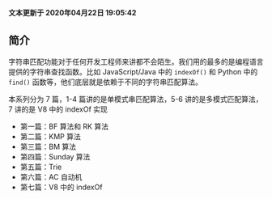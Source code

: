 **文本更新于 2020年04月22日 19:05:42**
## 简介
字符串匹配功能对于任何开发工程师来讲都不会陌生。我们用的最多的是编程语言提供的字符串查找函数。比如 JavaScript/Java 中的 `indexOf()` 和 Python 中的 `find()` 函数等，他们底层就是依赖于不同的字符串匹配算法。

本系列分为 7 篇，1-4 篇讲的是单模式串匹配算法，5-6 讲的是多模式匹配算法，7 讲的是 V8 中的 indexOf 实现

- 第一篇：BF 算法和 RK 算法
- 第二篇：KMP 算法
- 第三篇：BM 算法
- 第四篇：Sunday 算法
- 第五篇：Trie
- 第六篇：AC 自动机
- 第七篇：V8 中的 indexOf
